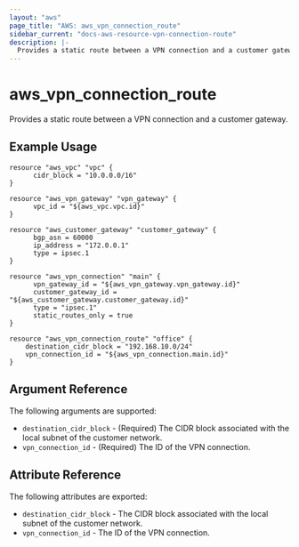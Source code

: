 ```yaml
---
layout: "aws"
page_title: "AWS: aws_vpn_connection_route"
sidebar_current: "docs-aws-resource-vpn-connection-route"
description: |-
  Provides a static route between a VPN connection and a customer gateway.
---
```


# aws\_vpn\_connection\_route

Provides a static route between a VPN connection and a customer gateway.

## Example Usage

```
resource "aws_vpc" "vpc" {
	  cidr_block = "10.0.0.0/16"
}

resource "aws_vpn_gateway" "vpn_gateway" {
	  vpc_id = "${aws_vpc.vpc.id}"
}

resource "aws_customer_gateway" "customer_gateway" {
	  bgp_asn = 60000
	  ip_address = "172.0.0.1"
	  type = ipsec.1
}

resource "aws_vpn_connection" "main" {
	  vpn_gateway_id = "${aws_vpn_gateway.vpn_gateway.id}"
	  customer_gateway_id = "${aws_customer_gateway.customer_gateway.id}"
	  type = "ipsec.1"
	  static_routes_only = true
}

resource "aws_vpn_connection_route" "office" {
    destination_cidr_block = "192.168.10.0/24"
    vpn_connection_id = "${aws_vpn_connection.main.id}"
}
```

## Argument Reference

The following arguments are supported:

* `destination_cidr_block` - (Required) The CIDR block associated with the local subnet of the customer network.
* `vpn_connection_id` - (Required) The ID of the VPN connection.

## Attribute Reference

The following attributes are exported:

* `destination_cidr_block` - The CIDR block associated with the local subnet of the customer network.
* `vpn_connection_id` - The ID of the VPN connection.
